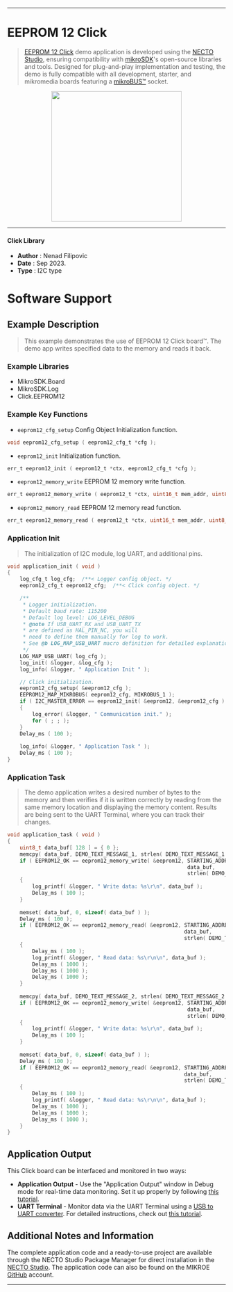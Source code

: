 
---
# EEPROM 12 Click

> [EEPROM 12 Click](https://www.mikroe.com/?pid_product=MIKROE-5893) demo application is developed using
the [NECTO Studio](https://www.mikroe.com/necto), ensuring compatibility with [mikroSDK](https://www.mikroe.com/mikrosdk)'s
open-source libraries and tools. Designed for plug-and-play implementation and testing, the demo is fully compatible with
all development, starter, and mikromedia boards featuring a [mikroBUS&trade;](https://www.mikroe.com/mikrobus) socket.

<p align="center">
  <img src="https://www.mikroe.com/?pid_product=MIKROE-5893&image=1" height=300px>
</p>

---

#### Click Library

- **Author**        : Nenad Filipovic
- **Date**          : Sep 2023.
- **Type**          : I2C type

# Software Support

## Example Description

> This example demonstrates the use of EEPROM 12 Click board&trade;.
> The demo app writes specified data to the memory and reads it back.

### Example Libraries

- MikroSDK.Board
- MikroSDK.Log
- Click.EEPROM12

### Example Key Functions

- `eeprom12_cfg_setup` Config Object Initialization function.
```c
void eeprom12_cfg_setup ( eeprom12_cfg_t *cfg );
```

- `eeprom12_init` Initialization function.
```c
err_t eeprom12_init ( eeprom12_t *ctx, eeprom12_cfg_t *cfg );
```

- `eeprom12_memory_write` EEPROM 12 memory write function.
```c
err_t eeprom12_memory_write ( eeprom12_t *ctx, uint16_t mem_addr, uint8_t *data_in, uint8_t len );
```

- `eeprom12_memory_read` EEPROM 12 memory read function.
```c
err_t eeprom12_memory_read ( eeprom12_t *ctx, uint16_t mem_addr, uint8_t *data_out, uint8_t len );
```

### Application Init

> The initialization of I2C module, log UART, and additional pins.

```c
void application_init ( void ) 
{
    log_cfg_t log_cfg;  /**< Logger config object. */
    eeprom12_cfg_t eeprom12_cfg;  /**< Click config object. */

    /** 
     * Logger initialization.
     * Default baud rate: 115200
     * Default log level: LOG_LEVEL_DEBUG
     * @note If USB_UART_RX and USB_UART_TX 
     * are defined as HAL_PIN_NC, you will 
     * need to define them manually for log to work. 
     * See @b LOG_MAP_USB_UART macro definition for detailed explanation.
     */
    LOG_MAP_USB_UART( log_cfg );
    log_init( &logger, &log_cfg );
    log_info( &logger, " Application Init " );

    // Click initialization.
    eeprom12_cfg_setup( &eeprom12_cfg );
    EEPROM12_MAP_MIKROBUS( eeprom12_cfg, MIKROBUS_1 );
    if ( I2C_MASTER_ERROR == eeprom12_init( &eeprom12, &eeprom12_cfg ) ) 
    {
        log_error( &logger, " Communication init." );
        for ( ; ; );
    }
    Delay_ms ( 100 );
    
    log_info( &logger, " Application Task " );
    Delay_ms ( 100 );
}
```

### Application Task

> The demo application writes a desired number of bytes to the memory 
> and then verifies if it is written correctly
> by reading from the same memory location and displaying the memory content.
> Results are being sent to the UART Terminal, where you can track their changes.

```c
void application_task ( void ) 
{
    uint8_t data_buf[ 128 ] = { 0 };
    memcpy( data_buf, DEMO_TEXT_MESSAGE_1, strlen( DEMO_TEXT_MESSAGE_1 ) );
    if ( EEPROM12_OK == eeprom12_memory_write( &eeprom12, STARTING_ADDRESS, 
                                                          data_buf, 
                                                          strlen( DEMO_TEXT_MESSAGE_1 ) ) )
    {
        log_printf( &logger, " Write data: %s\r\n", data_buf );
        Delay_ms ( 100 );
    }
    
    memset( data_buf, 0, sizeof( data_buf ) );
    Delay_ms ( 100 );
    if ( EEPROM12_OK == eeprom12_memory_read( &eeprom12, STARTING_ADDRESS, 
                                                         data_buf, 
                                                         strlen( DEMO_TEXT_MESSAGE_1 ) ) )
    {
        Delay_ms ( 100 );
        log_printf( &logger, " Read data: %s\r\n\n", data_buf );
        Delay_ms ( 1000 );
        Delay_ms ( 1000 );
        Delay_ms ( 1000 );
    }
    
    memcpy( data_buf, DEMO_TEXT_MESSAGE_2, strlen( DEMO_TEXT_MESSAGE_2 ) );
    if ( EEPROM12_OK == eeprom12_memory_write( &eeprom12, STARTING_ADDRESS, 
                                                          data_buf, 
                                                          strlen( DEMO_TEXT_MESSAGE_2 ) ) )
    {
        log_printf( &logger, " Write data: %s\r\n", data_buf );
        Delay_ms ( 100 );
    }
    
    memset( data_buf, 0, sizeof( data_buf ) );
    Delay_ms ( 100 );
    if ( EEPROM12_OK == eeprom12_memory_read( &eeprom12, STARTING_ADDRESS, 
                                                         data_buf, 
                                                         strlen( DEMO_TEXT_MESSAGE_2 ) ) )
    {
        Delay_ms ( 100 );
        log_printf( &logger, " Read data: %s\r\n\n", data_buf );
        Delay_ms ( 1000 );
        Delay_ms ( 1000 );
        Delay_ms ( 1000 );
    }
}
```

## Application Output

This Click board can be interfaced and monitored in two ways:
- **Application Output** - Use the "Application Output" window in Debug mode for real-time data monitoring.
Set it up properly by following [this tutorial](https://www.youtube.com/watch?v=ta5yyk1Woy4).
- **UART Terminal** - Monitor data via the UART Terminal using
a [USB to UART converter](https://www.mikroe.com/click/interface/usb?interface*=uart,uart). For detailed instructions,
check out [this tutorial](https://help.mikroe.com/necto/v2/Getting%20Started/Tools/UARTTerminalTool).

## Additional Notes and Information

The complete application code and a ready-to-use project are available through the NECTO Studio Package Manager for 
direct installation in the [NECTO Studio](https://www.mikroe.com/necto). The application code can also be found on
the MIKROE [GitHub](https://github.com/MikroElektronika/mikrosdk_click_v2) account.

---
